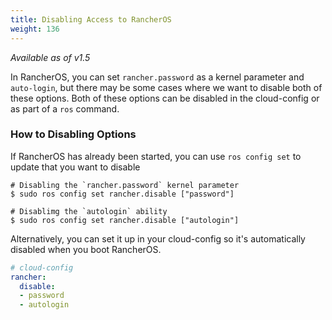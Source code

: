 ```yaml
---
title: Disabling Access to RancherOS
weight: 136
---
```


_Available as of v1.5_

In RancherOS, you can set `rancher.password` as a kernel parameter and `auto-login`, but there may be some cases where we want to disable both of these options. Both of these options can be disabled in the cloud-config or as part of a `ros` command. 

### How to Disabling Options

If RancherOS has already been started, you can use `ros config set` to update that you want to disable 

```
# Disabling the `rancher.password` kernel parameter
$ sudo ros config set rancher.disable ["password"]

# Disablimg the `autologin` ability
$ sudo ros config set rancher.disable ["autologin"]
```

Alternatively, you can set it up in your cloud-config so it's automatically disabled when you boot RancherOS.


```yaml
# cloud-config
rancher:
  disable:
  - password
  - autologin
```
